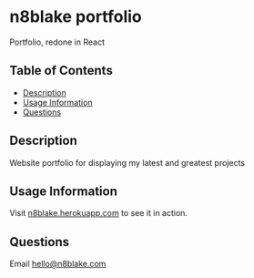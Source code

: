 # n8blake portfolio
Portfolio, redone in React

## Table of Contents
* [Description](#description)
* [Usage Information](#usage-information)
* [Questions](#questions)

## Description
Website portfolio for displaying my latest and greatest projects

## Usage Information
Visit [n8blake.herokuapp.com](https://n8blake.herokuapp.com/) to see it in action.

## Questions
Email [hello@n8blake.com](mailto:hello@n8blake.com)